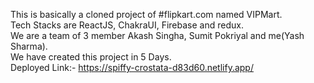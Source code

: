 This is basically a cloned project of #flipkart.com named VIPMart. <br/>
Tech Stacks are ReactJS, ChakraUI, Firebase and redux.<br/>
We are a team of 3 member Akash Singha, Sumit Pokriyal and me(Yash Sharma).<br/>
We have created this project in 5 Days.<br/>
Deployed Link:- https://spiffy-crostata-d83d60.netlify.app/
